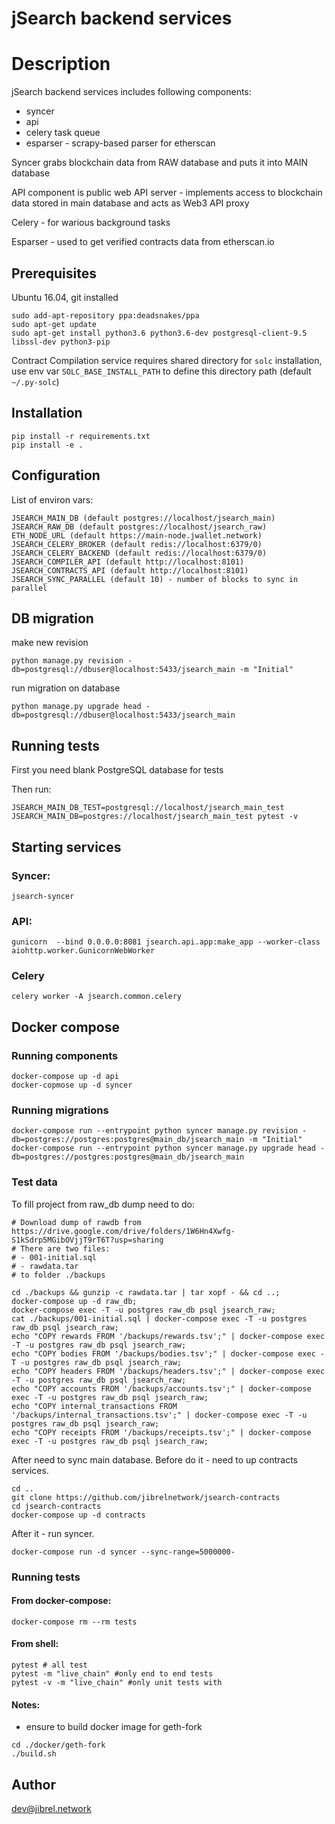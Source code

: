 # jSearch backend services

# Description

jSearch backend services includes following components: 

- syncer
- api
- celery task queue
- esparser - scrapy-based parser for etherscan

Syncer grabs blockchain data from RAW database and puts it into MAIN database

API component is public web API server - implements access to blockchain data stored in main database and acts as Web3 API proxy

Celery - for warious background tasks

Esparser - used to get verified contracts data from etherscan.io

## Prerequisites

Ubuntu 16.04, git installed

```
sudo add-apt-repository ppa:deadsnakes/ppa
sudo apt-get update
sudo apt-get install python3.6 python3.6-dev postgresql-client-9.5 libssl-dev python3-pip
```

Contract Compilation service requires shared directory for `solc` installation, use env var `SOLC_BASE_INSTALL_PATH` to define this directory path (default `~/.py-solc`)

## Installation

```
pip install -r requirements.txt
pip install -e .
```

## Configuration

List of environ vars:
```
JSEARCH_MAIN_DB (default postgres://localhost/jsearch_main)
JSEARCH_RAW_DB (default postgres://localhost/jsearch_raw)
ETH_NODE_URL (default https://main-node.jwallet.network)
JSEARCH_CELERY_BROKER (default redis://localhost:6379/0)
JSEARCH_CELERY_BACKEND (default redis://localhost:6379/0)
JSEARCH_COMPILER_API (default http://localhost:8101)
JSEARCH_CONTRACTS_API (default http://localhost:8101)
JSEARCH_SYNC_PARALLEL (default 10) - number of blocks to sync in parallel
```

## DB migration

make new revision
```
python manage.py revision -db=postgresql://dbuser@localhost:5433/jsearch_main -m "Initial"
```

run migration on database
```
python manage.py upgrade head -db=postgresql://dbuser@localhost:5433/jsearch_main
```

## Running tests
    
First you need blank PostgreSQL database for tests

Then run:

```JSEARCH_MAIN_DB_TEST=postgresql://localhost/jsearch_main_test JSEARCH_MAIN_DB=postgres://localhost/jsearch_main_test pytest -v```


## Starting services

### Syncer:
```
jsearch-syncer
```

### API:
```
gunicorn  --bind 0.0.0.0:8081 jsearch.api.app:make_app --worker-class aiohttp.worker.GunicornWebWorker
```

### Celery
```
celery worker -A jsearch.common.celery
```

## Docker compose

### Running components 

```
docker-compose up -d api
docker-copmose up -d syncer
```

### Running migrations
```
docker-compose run --entrypoint python syncer manage.py revision -db=postgres://postgres:postgres@main_db/jsearch_main -m "Initial"
docker-compose run --entrypoint python syncer manage.py upgrade head -db=postgres://postgres:postgres@main_db/jsearch_main
```

### Test data
To fill project from raw_db dump need to do:
```
# Download dump of rawdb from https://drive.google.com/drive/folders/1W6Hn4Xwfg-S1kSdrp5MGibOVjjT9rT6T?usp=sharing
# There are two files: 
# - 001-initial.sql
# - rawdata.tar
# to folder ./backups

cd ./backups && gunzip -c rawdata.tar | tar xopf - && cd ..;
docker-compose up -d raw_db;
docker-compose exec -T -u postgres raw_db psql jsearch_raw;
cat ./backups/001-initial.sql | docker-compose exec -T -u postgres raw_db psql jsearch_raw;
echo "COPY rewards FROM '/backups/rewards.tsv';" | docker-compose exec -T -u postgres raw_db psql jsearch_raw;
echo "COPY bodies FROM '/backups/bodies.tsv';" | docker-compose exec -T -u postgres raw_db psql jsearch_raw;
echo "COPY headers FROM '/backups/headers.tsv';" | docker-compose exec -T -u postgres raw_db psql jsearch_raw;
echo "COPY accounts FROM '/backups/accounts.tsv';" | docker-compose exec -T -u postgres raw_db psql jsearch_raw;
echo "COPY internal_transactions FROM '/backups/internal_transactions.tsv';" | docker-compose exec -T -u postgres raw_db psql jsearch_raw;
echo "COPY receipts FROM '/backups/receipts.tsv';" | docker-compose exec -T -u postgres raw_db psql jsearch_raw;
```
After need to sync main database.
Before do it - need to up contracts services.
```
cd ..
git clone https://github.com/jibrelnetwork/jsearch-contracts
cd jsearch-contracts
docker-compose up -d contracts
```
After it - run syncer.
```
docker-compose run -d syncer --sync-range=5000000-
```

### Running tests

#### From docker-compose:
```
docker-compose rm --rm tests
```

#### From shell:
```
pytest # all test
pytest -m "live_chain" #only end to end tests
pytest -v -m "live_chain" #only unit tests with
```

#### Notes:
 - ensure to build docker image for geth-fork 
```
cd ./docker/geth-fork
./build.sh
```

## Author

dev@jibrel.network

